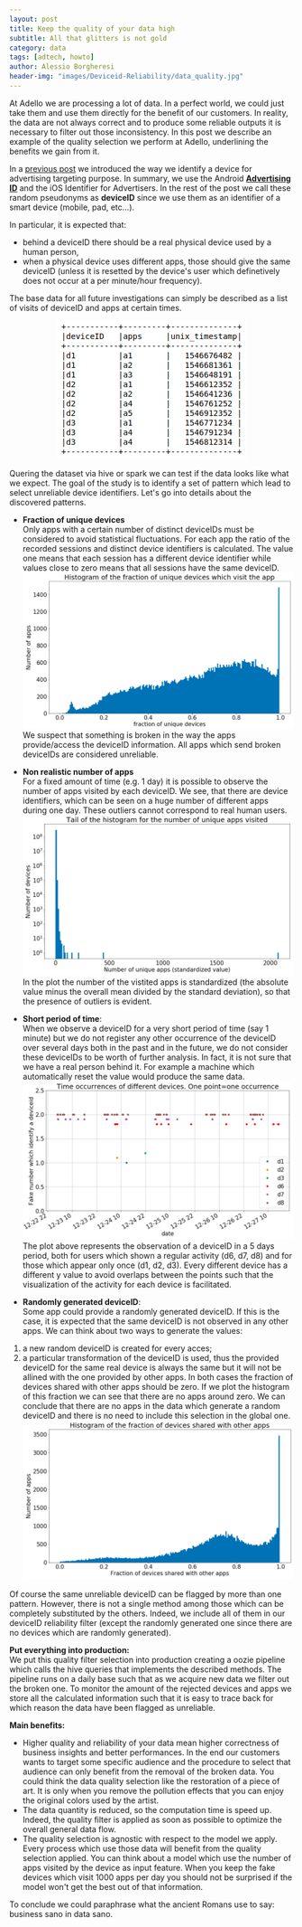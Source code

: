 ```yaml
---
layout: post
title: Keep the quality of your data high
subtitle: All that glitters is not gold
category: data
tags: [adtech, howto]
author: Alessio Borgheresi
header-img: "images/Deviceid-Reliability/data_quality.jpg"
---
```


At Adello we are processing a lot of data. 
In a perfect world, we could just take them and use them directly for the benefit of our customers. 
In reality, the data are not always correct and to produce some reliable outputs it is necessary to filter out those inconsistency.
In this post we describe an example of the quality selection we perform at Adello, underlining the benefits we gain from it.

In a [previous post](https://adello.github.io/Tracking/) we introduced the way we identify a device for advertising targeting purpose.
In summary, we use the Android **[Advertising ID](https://support.google.com/googleplay/android-developer/answer/6048248?hl=en)** and the iOS Identifier for Advertisers. 
In the rest of the post we call these random pseudonyms as **deviceID** since we use them as an identifier of a smart device (mobile, pad, etc...).

In particular, it is expected that:
- behind a deviceID there should be a real physical device used by a human person, 
- when a physical device uses different apps, those should give the same deviceID (unless it is resetted by the device's user which definetively does not occur at a per minute/hour frequency).

The base data for all future investigations can simply be described as a list of visits of deviceID and apps at certain times.
<p align="center"> <img src="../images/Deviceid-Reliability/table_data_example.png"> </p>
Quering the dataset via hive or spark we can test if the data looks like what we expect.
The goal of the study is to identify a set of pattern which lead to select unreliable device identifiers.
Let's go into details about the discovered patterns.

* **Fraction of unique devices**<br/>
Only apps with a certain number of distinct deviceIDs must be considered to avoid statistical fluctuations.
For each app the ratio of the recorded sessions and distinct device identifiers is calculated.
The value one means that each session has a different device identifier while values close to zero means that all sessions have the same deviceID.
![frac_uniq_dev](../images/Deviceid-Reliability/fraction_unique_devices.png)
We suspect that something is broken in the way the apps provide/access the deviceID information.
All apps which send broken deviceIDs are considered unreliable.


* **Non realistic number of apps**<br/>
For a fixed amount of time (e.g. 1 day) it is possible to observe the number of apps visited by each deviceID.
We see, that there are device identifiers, which can be seen on a huge number of different apps during one day.
These outliers cannot correspond to real human users.
![num_uniqu_apps](../images/Deviceid-Reliability/num_unique_apps.png)
In the plot the number of the vistited apps is standardized (the absolute value minus the overall mean divided by the standard deviation), so that the presence of outliers is evident.


* **Short period of time**:<br/>
When we observe a deviceID for a very short period of time (say 1 minute) but we do not register any other occurrence of the deviceID over several days both in the past and in the future, we do not consider these deviceIDs to be worth of further analysis.
In fact, it is not sure that we have a real person behind it.
For example a machine which automatically reset the value would produce the same data.
![one_over_more_days](../images/Deviceid-Reliability/only_1_observations_over_days.png)
The plot above represents the observation of a deviceID in a 5 days period, both for users which shown a regular activity (d6, d7, d8) and for those which appear only once (d1, d2, d3).
Every different device has a different y value to avoid overlaps between the points such that the visualization of the activity for each device is facilitated.


* **Randomly generated deviceID**:<br/>
Some app could provide a randomly generated deviceID.
If this is the case, it is expected that the same deviceID is not observed in any other apps.
We can think about two ways to generate the values:
1) a new random deviceID is created for every acces;
2) a particular transformation of the deviceID is used, thus the provided deviceID for the same real device is always the same but it will not be allined with the one provided by other apps.
In both cases the fraction of devices shared with other apps should be zero.
If we plot the histogram of this fraction we can see that there are no apps around zero.
We can conclude that there are no apps in the data which generate a random deviceID and there is no need to include this selection in the global one.
![unique_dev_random](../images/Deviceid-Reliability/unique_deviceid_random.png)


Of course the same unreliable deviceID can be flagged by more than one pattern.
However, there is not a single method among those which can be completely substituted by the others.
Indeed, we include all of them in our deviceID reliability filter (except the randomly generated one since there are no devices which are randomly generated).

**Put everything into production:**<br/>
We put this quality filter selection into production creating a oozie pipeline which calls the hive queries that implements the described methods.
The pipeline runs on a daily base such that as we acquire new data we filter out the broken one.
To monitor the amount of the rejected devices and apps we store all the calculated information such that it is easy to trace back for which reason the data have been flagged as unreliable.  


**Main benefits:**<br/>
* Higher quality and reliability of your data mean higher correctness of business insights and better performances.
In the end our customers wants to target some specific audience and the procedure to select that audience can only benefit from the removal of the broken data.
You could think the data quality selection like the restoration of a piece of art.
It is only when you remove the pollution effects that you can enjoy the original colors used by the artist.
* The data quantity is reduced, so the computation time is speed up.
Indeed, the quality filter is applied as soon as possible to optimize the overall general data flow. 
* The quality selection is agnostic with respect to the model we apply. 
Every process which use those data will benefit from the quality selection applied.
You can think about a model which use the number of apps visited by the device as input feature.
When you keep the fake devices which visit 1000 apps per day you should not be surprised if the model won't get the best out of that information.

To conclude we could paraphrase what the ancient Romans use to say: business sano in data sano.
